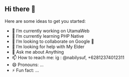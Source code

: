 ## Hi there 👋

<!--
**NabilYsuf/NabilYsuf** is a ✨ _special_ ✨ repository because its `README.md` (this file) appears on your GitHub profile.
-->

Here are some ideas to get you started:

- 🔭 I’m currently working on UtamaWeb
- 🌱 I’m currently learning PHP Native
- 👯 I’m looking to collaborate on Google 👅
- 🤔 I’m looking for help with My Elder
- 💬 Ask me about Anything
- 📫 How to reach me: ig : @nabilysuf, +62812374012311
- 😄 Pronouns: ...
- ⚡ Fun fact: ...

<!-- ![Alt text](https://spotify-recently-played-readme.vercel.app/api?user=gcxcetcs7zimgweaa9p8pv46a&count={count}) -->
